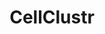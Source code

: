 ---
hackday: 05-cambridge
summary: Image-recognition functionality for www.cellcountr.com
team:
- '@sadiqj'
- '@johnmwinnm'
- '@haematologic'
- Oscar Bennett
- '@wai2k'
title: CellClustr
---
